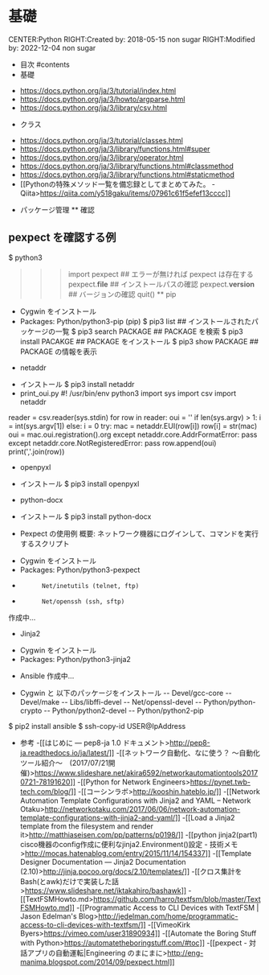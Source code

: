 # 基礎
CENTER:Python
RIGHT:Created by: 2018-05-15 non sugar
RIGHT:Modified by: 2022-12-04 non sugar
* 目次
#contents
* 基礎
- https://docs.python.org/ja/3/tutorial/index.html
- https://docs.python.org/ja/3/howto/argparse.html
- https://docs.python.org/ja/3/library/csv.html

* クラス
- https://docs.python.org/ja/3/tutorial/classes.html
- https://docs.python.org/ja/3/library/functions.html#super
- https://docs.python.org/ja/3/library/operator.html
- https://docs.python.org/ja/3/library/functions.html#classmethod
- https://docs.python.org/ja/3/library/functions.html#staticmethod
- [[Pythonの特殊メソッド一覧を備忘録としてまとめてみた。 - Qiita>https://qiita.com/y518gaku/items/07961c61f5efef13cccc]]

* パッケージ管理
** 確認
 ## pexpect を確認する例
 $ python3
 >>> import pexpect      ## エラーが無ければ pexpect は存在する
 >>> pexpect.__file__    ## インストールパスの確認
 >>> pexpect.__version__ ## バージョンの確認
 >>> quit()
** pip
- Cygwin をインストール
- Packages: Python/python3-pip (pip)
 $ pip3 list            ## インストールされたパッケージの一覧
 $ pip3 search PACKAGE  ## PACKAGE を検索
 $ pip3 install PACAKGE ## PACKAGE をインストール
 $ pip3 show PACKAGE    ## PACKAGE の情報を表示
* netaddr
- インストール
 $ pip3 install netaddr
- print_oui.py
 #! /usr/bin/env python3
 import sys
 import csv
 import netaddr
 
 reader = csv.reader(sys.stdin)
 for row in reader:
     oui = ''
     if len(sys.argv) > 1:
         i = int(sys.argv[1])
     else:
         i = 0
     try:
         mac = netaddr.EUI(row[i])
         row[i] = str(mac)
         oui = mac.oui.registration().org
     except netaddr.core.AddrFormatError:
         pass
     except netaddr.core.NotRegisteredError:
         pass
     row.append(oui)
     print(','.join(row))
* openpyxl
- インストール
 $ pip3 install openpyxl
* python-docx
- インストール
 $ pip3 install python-docx
* Pexpect の使用例
概要: ネットワーク機器にログインして、コマンドを実行するスクリプト
- Cygwin をインストール
- Packages: Python/python3-pexpect
-           Net/inetutils (telnet, ftp)
-           Net/openssh (ssh, sftp)

作成中...
* Jinja2
- Cygwin をインストール
- Packages: Python/python3-jinja2

* Ansible
作成中...
- Cygwin と 以下のパッケージをインストール
-- Devel/gcc-core
-- Devel/make
-- Libs/libffi-devel
-- Net/openssl-devel
-- Python/python-crypto
-- Python/python2-devel
-- Python/python2-pip

 $ pip2 install ansible
 $ ssh-copy-id USER@IpAddress
* 参考
-[[はじめに &mdash; pep8-ja 1.0 ドキュメント>http://pep8-ja.readthedocs.io/ja/latest/]]
-[[ネットワーク自動化、なに使う？ ～自動化ツール紹介～　(2017/07/21開催)>https://www.slideshare.net/akira6592/networkautomationtools20170721-78191620]]
-[[Python for Network Engineers>https://pynet.twb-tech.com/blog/]]
-[[コーシンラボ>http://kooshin.hateblo.jp/]]
-[[Network Automation  Template Configurations with Jinja2 and YAML &#8211; Network Otaku>http://networkotaku.com/2017/06/06/network-automation-template-configurations-with-jinja2-and-yaml/]]
-[[Load a Jinja2 template from the filesystem and render it>http://matthiaseisen.com/pp/patterns/p0198/]]
-[[python jinja2(part1) cisco機器のconfig作成に便利なjinja2.Environment()設定 - 技術メモ>http://mocas.hatenablog.com/entry/2015/11/14/154337]]
-[[Template Designer Documentation &#8212; Jinja2 Documentation (2.10)>http://jinja.pocoo.org/docs/2.10/templates/]]
-[[クロス集計をBash(とawk)だけで実装した話>https://www.slideshare.net/iktakahiro/bashawk]]
-[[TextFSMHowto.md>https://github.com/harro/textfsm/blob/master/TextFSMHowto.md]]
-[[Programmatic Access to CLI Devices with TextFSM | Jason Edelman's Blog>http://jedelman.com/home/programmatic-access-to-cli-devices-with-textfsm/]]
-[[VimeoKirk Byers>https://vimeo.com/user31890934]]
-[[Automate the Boring Stuff with Python>https://automatetheboringstuff.com/#toc]]
-[[pexpect - 対話アプリの自動運転|Engineering のまにまに>http://eng-manima.blogspot.com/2014/09/pexpect.html]]
